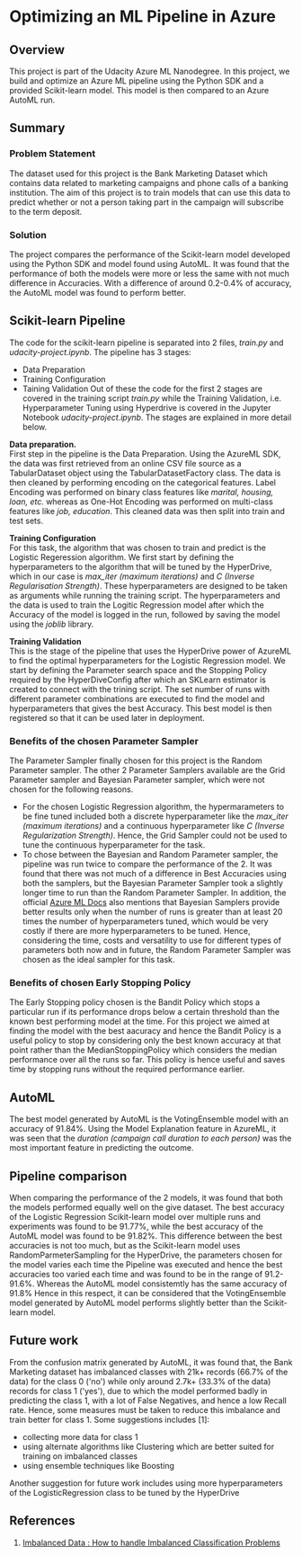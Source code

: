 # Optimizing an ML Pipeline in Azure

## Overview
This project is part of the Udacity Azure ML Nanodegree.
In this project, we build and optimize an Azure ML pipeline using the Python SDK and a provided Scikit-learn model.
This model is then compared to an Azure AutoML run.

## Summary

### Problem Statement
The dataset used for this project is the Bank Marketing Dataset which contains data related to marketing campaigns and phone calls of a banking institution. The aim of this project is to train models that can use this data to predict whether or not a person taking part in the campaign will subscribe to the term deposit.

### Solution
The project compares the performance of the Scikit-learn model developed using the Python SDK and model found using AutoML. It was found that the performance of both the models were more or less the same with not much difference in Accuracies. With a difference of around 0.2-0.4% of accuracy, the AutoML model was found to perform better.


## Scikit-learn Pipeline

The code for the scikit-learn pipeline is separated into 2 files, *train.py* and *udacity-project.ipynb*. The pipeline has 3 stages:
 * Data Preparation
 * Training Configuration
 * Taining Validation
Out of these the code for the first 2 stages are covered in the training script *train.py* while the Training Validation, i.e. Hyperparameter Tuning using Hyperdrive is covered in the Jupyter Notebook *udacity-project.ipynb*. The stages are explained in more detail below.
 
**Data preparation.** <br>
First step in the pipeline is the Data Preparation. Using the AzureML SDK, the data was first retrieved from an online CSV file source as a TabularDataset object using the TabularDatasetFactory class. The data is then cleaned by performing encoding on the categorical features. Label Encoding was performed on binary class features like *marital, housing, loan, etc.* whereas as One-Hot Encoding was performed on multi-class features like *job, education*. This cleaned data was then split into train and test sets.

**Training Configuration** <br>
For this task, the algorithm that was chosen to train and predict is the Logistic Regeression algorithm. We first start by defining the hyperparameters to the algorithm that will be tuned by the HyperDrive, which in our case is *max_iter (maximum iterations)* and *C (Inverse Regularisation Strength)*. These hyperparameters are designed to be taken as arguments while running the training script. The hyperparameters and the data is used to train the Logitic Regression model after which the Accuracy of the model is logged in the run, followed by saving the model using the *joblib* library.

**Training Validation** <br>
This is the stage of the pipeline that uses the HyperDrive power of AzureML to find the optimal hyperparameters for the Logistic Regression model. We start by defining the Parameter search space and the Stopping Policy required by the HyperDiveConfig after which an SKLearn estimator is created to connect with the trining script. The set number of runs with different parameter combinations are executed to find the model and hyperparameters that gives the best Accuracy. This best model is then registered so that it can be used later in deployment.


### Benefits of the chosen Parameter Sampler
The Parameter Sampler finally chosen for this project is the Random Parameter sampler. The other 2 Parameter Samplers available are the Grid Parameter sampler and Bayesian Parameter sampler, which were not chosen for the following reasons. 
 * For the chosen Logistic Regression algorithm, the hypermarameters to be fine tuned included both a discrete hyperparameter like the *max_iter (maximum iterations)* and a continuous hyperparameter like *C (Inverse Regularization Strength)*. Hence, the Grid Sampler could not be used to tune the continuous hyperparameter for the task. 
 * To chose between the Bayesian and Random Parameter sampler, the pipeline was run twice to compare the performance of the 2. It was found that there was not much of a difference in Best Accuracies using both the samplers, but the Bayesian Parameter Sampler took a slightly longer time to run than the Random Parameter Sampler. In addition, the official [Azure ML Docs](https://docs.microsoft.com/en-us/azure/machine-learning/how-to-tune-hyperparameters#bayesian-sampling) also mentions that Bayesian Samplers provide better results only when the number of runs is greater than at least 20 times the number of hyperparameters tuned, which would be very costly if there are more hyperparameters to be tuned.
Hence, considering the time, costs and versatility to use for different types of parameters both now and in future, the Random Parameter Sampler was chosen as the ideal sampler for this task.

### Benefits of chosen Early Stopping Policy
The Early Stopping policy chosen is the Bandit Policy which stops a particular run if its performance drops below a certain threshold than the known best performing model at the time. For this project we aimed at finding the model with the best aacuracy and hence the Bandit Policy is a useful policy to stop by considering only the best known accuracy at that point rather than the MedianStoppingPolicy which considers the median performance over all the runs so far. This policy is hence useful and saves time by stopping runs without the required performance earlier.

## AutoML
The best model generated by AutoML is the VotingEnsemble model with an accuracy of 91.84%. Using the Model Explanation feature in AzureML, it was seen that the *duration (campaign call duration to each person)* was the most important feature in predicting the outcome.

## Pipeline comparison
When comparing the performance of the 2 models, it was found that both the models performed equally well on the give dataset. The best accuracy of the Logistic Regression Scikit-learn model over multiple runs and experiments was found to be 91.77%, while the best accuracy of the AutoML model was found to be 91.82%. 
This difference between the best accuracies is not too much, but as the Scikit-learn model uses RandomParmeterSampling for the HyperDrive, the parameters chosen for the model varies each time the Pipeline was executed and hence the best accuracies too varied each time and was found to be in the range of 91.2-91.6%. Whereas the AutoML model consistemtly has the same accuracy of 91.8% Hence in this respect, it can be considered that the VotingEnsemble model generated by AutoML model performs slightly better than the Scikit-learn model.

## Future work
From the confusion matrix generated by AutoML, it was found that, the Bank Marketing dataset has imbalanced classes with 21k+ records (66.7% of the data) for the class 0 ('no') while only around 2.7k+ (33.3% of the data) records for class 1 ('yes'), due to which the model performed badly in predicting the class 1, with a lot of False Negatives, and hence a low Recall rate. Hence, some measures must be taken to reduce this imbalance and train better for class 1. Some suggestions includes [1]:
 * collecting more data for class 1
 * using alternate algorithms like Clustering which are better suited for training on imbalanced classes
 * using ensemble techniques like Boosting

Another suggestion for future work includes using more hyperparameters of the LogisticRegression class to be tuned by the HyperDrive

## References
1. [Imbalanced Data : How to handle Imbalanced Classification Problems](https://www.analyticsvidhya.com/blog/2017/03/imbalanced-data-classification/)
